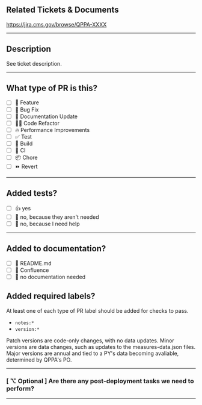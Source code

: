 <!--
  For Work In Progress Pull Requests, please use the Draft PR feature,
  see https://github.blog/2019-02-14-introducing-draft-pull-requests/ for further details.

  Before submitting a Pull Request, please ensure you've done the following:
  - 👷‍♀️ Create small PRs when possible.
  - ✅ Provide tests for your changes.
  - 📝 Use descriptive commit messages.
  - 📗 Update any related documentation.
-->

## Related Tickets & Documents
<!--
Mandatory if the ticket exists. Otherwise, the description section **must** contain the details.
-->
https://jira.cms.gov/browse/QPPA-XXXX

---

## Description
See ticket description.

---
## What type of PR is this?
<!--
(mark 'x' all applicable)
-->
- [ ] 🍕 Feature
- [ ] 🐛 Bug Fix
- [ ] 📝 Documentation Update
- [ ] 🧑‍💻 Code Refactor
- [ ] 🔥 Performance Improvements
- [ ] ✅ Test
- [ ] 🤖 Build
- [ ] 🔁 CI
- [ ] 📦 Chore
- [ ] ⏩ Revert

---

## Added tests?
- [ ] 👍 yes
- [ ] 🙅 no, because they aren't needed
- [ ] 🙋 no, because I need help
---

## Added to documentation?
- [ ] 📜 README.md
- [ ] 📓 Confluence
- [ ] 🙅 no documentation needed

## Added required labels?

At least one of each type of PR label should be added for checks to pass.

- `notes:*`
- `version:*`

Patch versions are code-only changes, with no data updates.
Minor versions are data changes, such as updates to the measures-data.json files.
Major versions are annual and tied to a PY's data becoming avaliable, determined by QPPA's PO.

<!--
Eg. If this PR contains a regular measures update, add the following labels:
- notes:measure-update
- version:minor
-->


---
### [ ⌥ Optional ] Are there any post-deployment tasks we need to perform?
---
